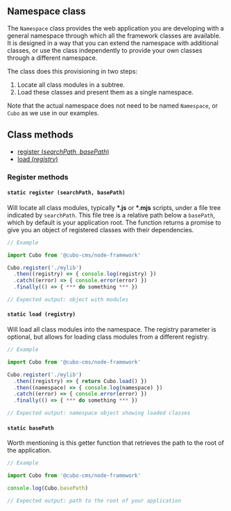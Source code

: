 ## Namespace class

The `Namespace` class provides the web application you are developing with a general namespace through which all the framework classes are available. It is designed in a way that you can extend the namespace with additional classes, or use the class independently to provide your own classes through a different namespace.

The class does this provisioning in two steps:

1. Locate all class modules in a subtree.
2. Load these classes and present them as a single namespace.

Note that the actual namespace does not need to be named `Namespace`, or `Cubo` as we use in our examples.

## Class methods

- [register (*searchPath*, *basePath*)](#static-register-searchpath-basepath)
- [load (*registry*)](#static-load-registry)

### Register methods

#### `static register (searchPath, basePath)`

Will locate all class modules, typically **\*.js** or **\*.mjs** scripts, under a file tree indicated by `searchPath`. This file tree is a relative path below a `basePath`, which by default is your application root. The function returns a promise to give you an object of registered classes with their dependencies.

```js
// Example

import Cubo from '@cubo-cms/node-framework'

Cubo.register('./mylib')
  .then((registry) => { console.log(registry) })
  .catch((error) => { console.error(error) })
  .finally(() => { *** do something *** })

// Expected output: object with modules
```

#### `static load (registry)`

Will load all class modules into the namespace. The registry parameter is optional, but allows for loading class modules from a different registry.

```js
// Example

import Cubo from '@cubo-cms/node-framework'

Cubo.register('./mylib')
  .then((registry) => { return Cubo.load() })
  .then((namespace) => { console.log(namespace) })
  .catch((error) => { console.error(error) })
  .finally(() => { *** do something *** })

// Expected output: namespace object showing loaded classes
```

#### `static basePath`

Worth mentioning is this getter function that retrieves the path to the root of the application.

```js
// Example

import Cubo from '@cubo-cms/node-framework'

console.log(Cubo.basePath)

// Expected output: path to the root of your application
```
